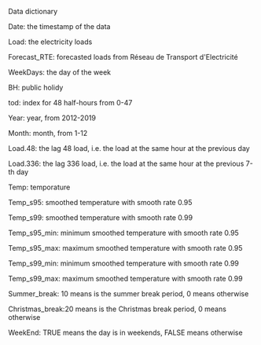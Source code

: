 Data dictionary

Date: the timestamp of the data

Load: the electricity loads

Forecast_RTE: forecasted loads from Réseau de Transport d'Electricité 

WeekDays: the day of the week

BH: public holidy

tod: index for 48 half-hours from 0-47

Year: year, from 2012-2019

Month: month, from 1-12

Load.48: the lag 48 load, i.e. the load at the same hour at the previous day

Load.336: the lag 336 load, i.e. the load at the same hour at the previous 7-th day

Temp: temporature 

Temp_s95: smoothed temperature with smooth rate 0.95

Temp_s99: smoothed temperature with smooth rate 0.99

Temp_s95_min: minimum smoothed temperature with smooth rate 0.95

Temp_s95_max: maximum smoothed temperature with smooth rate 0.95

Temp_s99_min: minimum smoothed temperature with smooth rate 0.99

Temp_s99_max: maximum smoothed temperature with smooth rate 0.99

Summer_break: 10 means is the summer break period, 0 means otherwise

Christmas_break:20 means is the Christmas break period, 0 means otherwise

WeekEnd: TRUE means the day is in weekends, FALSE means otherwise
